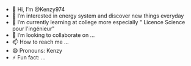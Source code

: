 - 👋 Hi, I’m @Kenzy974
- 👀 I’m interested in energy system and discover new things everyday 
- 🌱 I’m currently learning  at college more especially " Licence Science pour l'ingénieur" 
- 💞️ I’m looking to collaborate on ...
- 📫 How to reach me ...
- 😄 Pronouns: Kenzy
- ⚡ Fun fact: ...

<!---
Kenzy974/Kenzy974 is a ✨ special ✨ repository because its `README.md` (this file) appears on your GitHub profile.
You can click the Preview link to take a look at your changes.
--->
